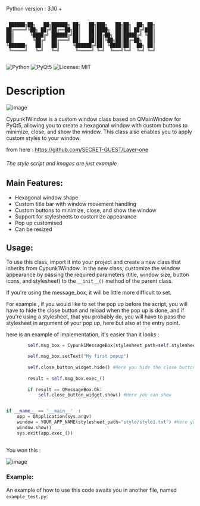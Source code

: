 Python version : 3.10 +
```

 ██████╗██╗   ██╗██████╗ ██╗   ██╗███╗   ██╗██╗  ██╗ ██╗
██╔════╝╚██╗ ██╔╝██╔══██╗██║   ██║████╗  ██║██║ ██╔╝███║
██║      ╚████╔╝ ██████╔╝██║   ██║██╔██╗ ██║█████╔╝ ╚██║
██║       ╚██╔╝  ██╔═══╝ ██║   ██║██║╚██╗██║██╔═██╗  ██║
╚██████╗   ██║   ██║     ╚██████╔╝██║ ╚████║██║  ██╗ ██║
 ╚═════╝   ╚═╝   ╚═╝      ╚═════╝ ╚═╝  ╚═══╝╚═╝  ╚═╝ ╚═╝
                                                        
```

![Python](https://img.shields.io/badge/Python-3.x-blue)
![PyQt5](https://img.shields.io/badge/GUI-PyQt5-green)
![License: MIT](https://img.shields.io/badge/License-MIT-yellow)

# Description

![image](https://user-images.githubusercontent.com/92639080/234392747-66b82440-04fb-4c0f-88fd-a11411a9edb5.png)

Cypunk1Window is a custom window class based on QMainWindow for PyQt5, allowing you to create a hexagonal window with custom buttons to minimize, close, and show the window. This class also enables you to apply custom styles to your window.

from here : https://github.com/SECRET-GUEST/Layer-one

###### The style script and images are just example


## Main Features:
- Hexagonal window shape
- Custom title bar with window movement handling
- Custom buttons to minimize, close, and show the window
- Support for stylesheets to customize appearance
- Pop up customised 
- Can be resized

## Usage:

To use this class, import it into your project and create a new class that inherits from Cypunk1Window. In the new class, customize the window appearance by passing the required parameters (title, window size, button icons, and stylesheet) to the `__init__()` method of the parent class.

If you're using the message_box, it will be little more difficult to set.


For example , if you would like to set the pop up before the script, you will have to hide the close button and reload when the pop up is done, and if you're using a stylesheet, that you probably do, you will have to pass the stylesheet in argument of your pop up, here but also at the entry point.

here is an example of implementation, it's easier than it looks : 

```python
        self.msg_box = Cypunk1MessageBox(stylesheet_path=self.stylesheet_path) #Here your argument

        self.msg_box.setText("My first popup") 
        
        self.close_button_widget.hide() #Here you hide the close button
        
        result = self.msg_box.exec_()
        
        if result == QMessageBox.Ok:
            self.close_button_widget.show() #Here you can show 


if __name__ == '__main__'  :  
    app = QApplication(sys.argv)
    window = YOUR_APP_NAME(stylesheet_path="style/style1.txt") #Here your argument at the entry point
    window.show()
    sys.exit(app.exec_())
    
```

You won this : 

![image](https://user-images.githubusercontent.com/92639080/234444006-133ed1be-213b-4575-b672-ae7f1b0730d4.png)
  
    
### Example:

An example of how to use this code awaits you in another file, named `example_test.py`:

